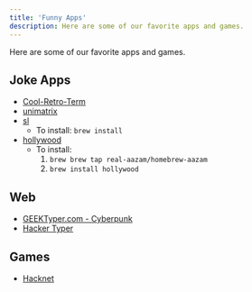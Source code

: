 ```yaml
---
title: 'Funny Apps'
description: Here are some of our favorite apps and games.
---
```


Here are some of our favorite apps and games.

## Joke Apps

- [Cool-Retro-Term](https://github.com/Swordfish90/cool-retro-term/releases)
- [unimatrix](https://github.com/will8211/unimatrix)
- [sl](https://github.com/mtoyoda/sl)
  - To install: `brew install`
- [hollywood](https://github.com/dustinkirkland/hollywood)
  - To install:
    1. `brew brew tap real-aazam/homebrew-aazam`
    2. `brew install hollywood`

## Web

- [GEEKTyper.com - Cyberpunk](https://geektyper.com/cyberpunk/)
- [Hacker Typer](https://hackertyper.net/)

## Games

- [Hacknet](https://store.steampowered.com/app/365450/Hacknet/)
